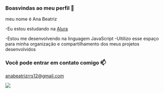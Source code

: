 ### Boasvindas ao meu perfil 💙

meu nome é Ana Beatriz 

-Eu estou estudando na [Alura](https://www.alura.com.br)

-Estou me desenvolvendo na linguagem JavaScript
-Ultilizo esse espaço para minha organização e compartilhamento dos meus projetos desenvolvidos

### Você pode entrar em contato comigo 📫

anabeatrizrrs12@gmail.com



![](https://media1.tenor.com/m/T-v0GPYS_6EAAAAC/rapunzel-tangled.gif)

